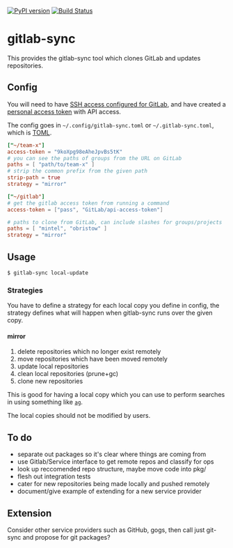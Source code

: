 [![PyPI version](https://badge.fury.io/py/gitlab-sync.svg)](https://badge.fury.io/py/gitlab-sync)
[![Build Status](https://travis-ci.org/Code0x58/gitlab-sync.svg?branch=master)](https://travis-ci.org/Code0x58/gitlab-sync)

# gitlab-sync
This provides the gitlab-sync tool which clones GitLab and updates repositories.


## Config
You will need to have [SSH access configured for GitLab](https://docs.gitlab.com/ee/ssh/), and
have created a [personal access token](https://docs.gitlab.com/ee/api/#personal-access-tokens)
with API access.


The config goes in `~/.config/gitlab-sync.toml` or `~/.gitlab-sync.toml`,
which is [TOML](https://github.com/toml-lang/toml).


```toml
["~/team-x"]
access-token = "9koXpg98eAheJpvBs5tK"
# you can see the paths of groups from the URL on GitLab
paths = [ "path/to/team-x" ]
# strip the common prefix from the given path
strip-path = true
strategy = "mirror"

["~/gitlab"]
# get the gitlab access token from running a command
access-token = ["pass", "GitLab/api-access-token"]

# paths to clone from GitLab, can include slashes for groups/projects
paths = [ "mintel", "obristow" ]
strategy = "mirror"

```


## Usage
```
$ gitlab-sync local-update
```

### Strategies
You have to define a strategy for each local copy you define in config, the
strategy defines what will happen when gitlab-sync runs over the given copy.

#### mirror
 1. delete repositories which no longer exist remotely
 2. move repositories which have been moved remotely
 3. update local repositories
 4. clean local repositories (prune+gc)
 5. clone new repositories

This is good for having a local copy which you can use to perform searches
in using something like [`ag`](https://github.com/ggreer/the_silver_searcher).

The local copies should not be modified by users.


## To do
 * separate out packages so it's clear where things are coming from
 * use Gitlab/Service interface to get remote repos and classify for ops
 * look up reccomended repo structure, maybe move code into pkg/
 * flesh out integration tests
 * cater for new repositories being made locally and pushed remotely
 * document/give example of extending for a new service provider

## Extension

Consider other service providers such as GitHub, gogs, then call just git-sync and propose for git packages?

